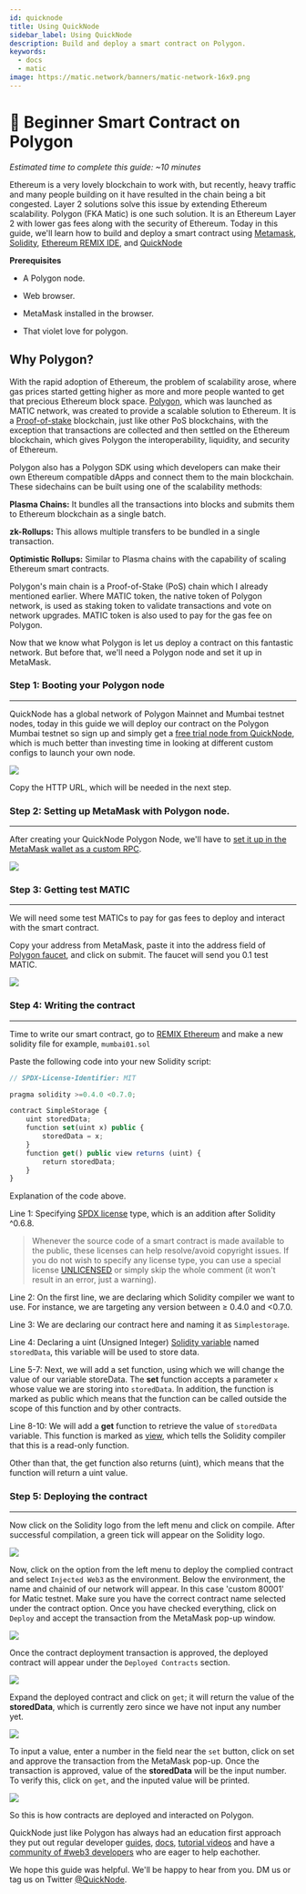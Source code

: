 ```yaml
---
id: quicknode
title: Using QuickNode
sidebar_label: Using QuickNode
description: Build and deploy a smart contract on Polygon.
keywords:
  - docs
  - matic
image: https://matic.network/banners/matic-network-16x9.png
---
```


# 🐣 Beginner Smart Contract on Polygon

_Estimated time to complete this guide: \~10 minutes_

Ethereum is a very lovely blockchain to work with, but recently, heavy traffic and many people building on it have resulted in the chain being a bit congested. Layer 2 solutions solve this issue by extending Ethereum scalability. Polygon (FKA Matic) is one such solution. It is an Ethereum Layer 2 with lower gas fees along with the security of Ethereum. Today in this guide, we'll learn how to build and deploy a smart contract using [Metamask](https://metamask.io), [Solidity](https://docs.soliditylang.org/en/v0.8.0/), [Ethereum REMIX IDE](https://remix.ethereum.org/), and [QuickNode](https://www.quicknode.com/chains/matic?utm_source=polygon_docs&utm_campaign=ploygon_docs_contract_guide)

**Prerequisites**

-   A Polygon node.

-   Web browser.

-   MetaMask installed in the browser.

-   That violet love for polygon.

Why Polygon?
------------

With the rapid adoption of Ethereum, the problem of scalability arose, where gas prices started getting higher as more and more people wanted to get that precious Ethereum block space. [Polygon](https://polygon.technology/), which was launched as MATIC network, was created to provide a scalable solution to Ethereum. It is a [Proof-of-stake](https://ethereum.org/en/developers/docs/consensus-mechanisms/pos/#what-is-pos) blockchain, just like other PoS blockchains, with the exception that transactions are collected and then settled on the Ethereum blockchain, which gives Polygon the interoperability, liquidity, and security of Ethereum.

Polygon also has a Polygon SDK using which developers can make their own Ethereum compatible dApps and connect them to the main blockchain. These sidechains can be built using one of the scalability methods:

**Plasma Chains:** It bundles all the transactions into blocks and submits them to Ethereum blockchain as a single batch.

**zk-Rollups:** This allows multiple transfers to be bundled in a single transaction.

**Optimistic Rollups:** Similar to Plasma chains with the capability of scaling Ethereum smart contracts.

Polygon's main chain is a Proof-of-Stake (PoS) chain which I already mentioned earlier. Where MATIC token, the native token of Polygon network, is used as staking token to validate transactions and vote on network upgrades. MATIC token is also used to pay for the gas fee on Polygon.

Now that we know what Polygon is let us deploy a contract on this fantastic network. But before that, we'll need a Polygon node and set it up in MetaMask.

### Step 1: Booting your Polygon node
-------------------------

QuickNode has a global network of Polygon Mainnet and Mumbai testnet nodes, today in this guide we will deploy our contract on the Polygon Mumbai testnet so sign up and simply get a [free trial node from QuickNode](https://www.quicknode.com/chains/matic?utm_source=polygon_docs&utm_campaign=ploygon_docs_contract_guide), which is much better than investing time in looking at different custom configs to launch your own node.

![](https://lh6.googleusercontent.com/vEAp28OLizS-ZBoYU1yWthHalH0xbrgatZ1ynyA1H4y2tW-x1EHC97qk5RkHatq6tO2anLAC-ch4mfs4am2rf1zaMO5BNEAtL3anqL4UQVH5ebpQOKyItYLm4slWIurR9iznXkly=s1600)

Copy the HTTP URL, which will be needed in the next step.

### Step 2: Setting up MetaMask with Polygon node.
--------------------------------------

After creating your QuickNode Polygon Node, we'll have to [set it up in the MetaMask wallet as a custom RPC](https://www.quicknode.com/guides/knowledge-base/how-to-set-a-custom-provider-in-metamask).

![](https://lh3.googleusercontent.com/4I6N4RTWFDQ2fLhQV2sK5DczD8sm_fIV72u75p2shuCHHEzKQcYc2ZG6aK6SjOznocMKYd0ozsUh0kvHEQhxgufjy_7D76EDQ_OVOcdxgsmYwh-i_0jOVid_RsRZAdJUOox1TXpr=s1600)

### Step 3: Getting test MATIC
------------------

We will need some test MATICs to pay for gas fees to deploy and interact with the smart contract.

Copy your address from MetaMask, paste it into the address field of [Polygon faucet](https://faucet.polygon.technology/), and click on submit. The faucet will send you 0.1 test MATIC.

![](https://lh6.googleusercontent.com/kq173aYK_XB8DwuZjXXp2sot9X4enx9WXo-Xt8O93S-GohO5kx9p1iI2JQzL9wdAtiTrWfjiEodAsI_vcD1m1dUvp6koTfrKvnP4gOymP-JSDYpHVJKjWQXQ0ePNTj1MmEAJQ8Wo=s1600)

### Step 4: Writing the contract
--------------------

Time to write our smart contract, go to [REMIX Ethereum](https://remix.ethereum.org/) and make a new solidity file for example, `mumbai01.sol`

Paste the following code into your new Solidity script:
```javascript
// SPDX-License-Identifier: MIT

pragma solidity >=0.4.0 <0.7.0;

contract SimpleStorage {
    uint storedData;
    function set(uint x) public {
        storedData = x;
    }
    function get() public view returns (uint) {
        return storedData;
    }
}
```

Explanation of the code above.

Line 1: Specifying [SPDX license](https://spdx.org/licenses/) type, which is an addition after Solidity ^0.6.8.

>Whenever the source code of a smart contract is made available to the public, these licenses can help resolve/avoid copyright issues. If you do not wish to specify any license type, you can use a special license [UNLICENSED](https://spdx.org/licenses/Unlicense.html) or simply skip the whole comment (it won't result in an error, just a warning).

Line 2: On the first line, we are declaring which Solidity compiler we want to use. For instance, we are targeting any version between ≥ 0.4.0 and <0.7.0.

Line 3: We are declaring our contract here and naming it as `Simplestorage`.

Line 4: Declaring a uint (Unsigned Integer) [Solidity variable](https://docs.soliditylang.org/en/latest/types.html) named `storedData`, this variable will be used to store data.

Line 5-7: Next, we will add a set function, using which we will change the value of our variable storeData.  The **set** function accepts a parameter `x` whose value we are storing into `storedData`. In addition, the function is marked as public which means that the function can be called outside the scope of this function and by other contracts.

Line 8-10: We will add a **get** function to retrieve the value of `storedData` variable. This function is marked as [view](https://docs.soliditylang.org/en/latest/types.html#function-types), which tells the Solidity compiler that this is a read-only function.

Other than that, the get function also returns (uint), which means that the function will return a uint value.

### Step 5: Deploying the contract
----------------------

Now click on the Solidity logo from the left menu and click on compile. After successful compilation, a green tick will appear on the Solidity logo.

![](https://lh6.googleusercontent.com/nPZvg_31tEIE-NzrCMgrGfo4nbz-UBiYqxdy0rZkUTZ2Smm526FBpHaMvCUWf-uF0-0VVIyRe9zHrI2jrPlcdHzQGV8j9Y5vaygIKqU--3NOt3ZgbEp_zCi01vCm9UjoqZsy0B4T=s1600)

Now, click on the option from the left menu to deploy the complied contract and select `Injected Web3` as the environment. Below the environment, the name and chainid of our network will appear. In this case 'custom 80001' for Matic testnet. Make sure you have the correct contract name selected under the contract option. Once you have checked everything, click on `Deploy` and accept the transaction from the MetaMask pop-up window.

![](https://lh6.googleusercontent.com/xXU6LccQoQUMVbFI_HIdzUUyvTUz0bpZUPBW2ZjEbY0qKWRIKjPUQ66nHuGtL1B-gp7cHHdsIO0LcXdE1tiJbh7YJfFosFMK50V_6Zw012Ws3ZQhwc-9w8k6xxkWVQ7KQu8Bg69s=s1600)

Once the contract deployment transaction is approved, the deployed contract will appear under the `Deployed Contracts` section.

![](https://lh3.googleusercontent.com/1Ble0P_qeM_xSA3o3qQNRjEpVl12z7eOUJsQjy7709p6b-5UlQNdaqZBgoUaVNjKiRlkYOaSPF-5S_S0unEBtCQuRH8YKBqxLD9PSMItVOOWAd3PGvr4F8WaGHE_2WFpkJYgoBVQ=s1600)

Expand the deployed contract and click on `get`; it will return the value of the **storedData**, which is  currently zero since we have not input any number yet.

![](https://lh6.googleusercontent.com/O4xP-eo65gqo2j7fb-FgECDxJXY0FONIjZghlapA_FhC5Hwxhf-QJIm1jiy1HDoQU7R_C_5h_W2JTelUqnmr6cdeRZFOWG9q5Iw_iZh94t-qgAoNwfJLjFND2XBwZtyQWuzODpxP=s1600)

To input a value, enter a number in the field near the `set` button, click on set and approve the transaction from the MetaMask pop-up. Once the transaction is approved, value of the **storedData** will be the input number. To verify this, click on `get`, and the inputed value will be printed.

![](https://lh3.googleusercontent.com/TXEC6gAAyFSmmZPKX9xUUGlJczLNAmtVb2MS6-yPR9dU-9XMef3KkcMCuCWTodfjpVgqL5cej7Ig93zsimSU8dF56KzTQEjPR9NIFAshCKlZSHCJFg0Gl9lxdy_BWG-QtWyWAS_m=s1600)

So this is how contracts are deployed and interacted on Polygon.

QuickNode just like Polygon has always had an education first approach they put out regular developer [guides](https://www.quicknode.com/guides?utm_source=polygon_docs&utm_campaign=ploygon_docs_contract_guide), [docs](https://www.quicknode.com/docs/polygon?utm_source=polygon_docs&utm_campaign=ploygon_docs_contract_guide), [tutorial videos](https://www.youtube.com/channel/UC3lhedwc0EISreYiYtQ-Gjg/videos) and have a [community of #web3 developers](https://discord.gg/DkdgEqE) who are eager to help eachother.

We hope this guide was helpful. We'll be happy to hear from you. DM us or tag us on Twitter [@QuickNode](https://twitter.com/QuickNode).